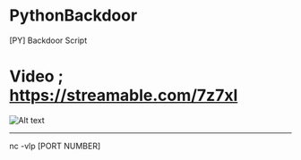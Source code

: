 # PythonBackdoor
[PY] Backdoor Script
# Video ; https://streamable.com/7z7xl

![Alt text](https://scontent.fbtz1-9.fna.fbcdn.net/v/t1.0-9/32332014_244673616092450_5816485840297132032_o.jpg?_nc_cat=0&oh=6fb8905de2fe33d539c64c58352183a4&oe=5B957DDB "Ekran Görüntüsü")

---------------
nc -vlp [PORT NUMBER]
